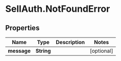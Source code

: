 # SellAuth.NotFoundError

## Properties

Name | Type | Description | Notes
------------ | ------------- | ------------- | -------------
**message** | **String** |  | [optional] 


